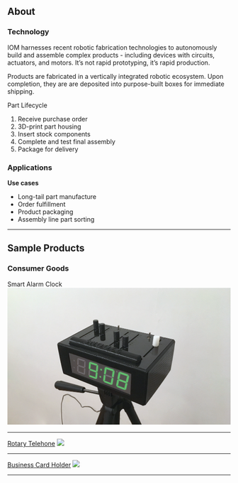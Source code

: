 ## About


### Technology
IOM harnesses recent robotic fabrication technologies to autonomously build and assemble complex products - including devices with circuits, actuators, and motors. It’s not rapid prototyping, it’s rapid production. 

Products are fabricated in a vertically integrated robotic ecosystem. Upon completion, they are are deposited into purpose-built boxes for immediate shipping. 

Part Lifecycle
1. Receive purchase order 
2. 3D-print part housing
3. Insert stock components 
4. Complete and test final assembly
5. Package for delivery

### Applications
**Use cases**
- Long-tail part manufacture
- Order fulfillment
- Product packaging
- Assembly line part sorting

---

## Sample Products


### Consumer Goods

Smart Alarm Clock
<img src="images/product+photo+small.png"/>

---
[Rotary Telehone](https://www.reggieraye.com/resistance-phone)
<img src="images/dummy_thumbnail.jpg?raw=true"/>

---
[Business Card Holder](https://www.reggieraye.com/card-holder)
<img src="images/dummy_thumbnail.jpg?raw=true"/>

---





<!-- <p style="font-size:11px">Page template forked from <a href="https://github.com/evanca/quick-portfolio">evanca</a></p> -->
<!-- Remove above link if you don't want to attibute -->
